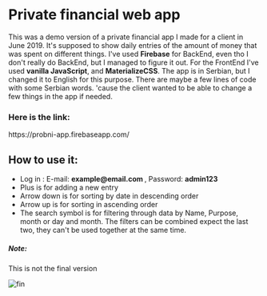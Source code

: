 <h1>Private financial web app</h1>
This was a demo version of a private financial app I made for a client in June 2019. 
It's supposed to show daily entries of the amount of money that was spent on different things.
I've used <strong>Firebase</strong> for BackEnd, even tho I don't really do BackEnd, but I managed to figure it out. For the FrontEnd I've used <strong>vanilla JavaScript</strong>, and <strong>MaterializeCSS</strong>. The app is in Serbian, but I changed it to English for this purpose. There are maybe a few lines of code with some Serbian words. 'cause the client wanted to be able to change a few things in the app if needed.</br>
<h3>Here is the link: </h3> https://probni-app.firebaseapp.com/</br>

<h2>How to use it:</h2>
<ul>
<li>Log in : E-mail: <strong>example@email.com </strong>, Password: <strong>admin123</strong></li>
<li>Plus is for adding a new entry</li>
<li>Arrow down is for sorting by date in descending order</li>
<li>Arrow up is for sorting in ascending order</li>
<li>The search symbol is for filtering through data by Name, Purpose, month or day and month. The filters can be combined expect the last two, they can't be used together at the same time.</li>
</ul>
<h5>Note:</h5> This is not the final version</br>

![fin](https://user-images.githubusercontent.com/47828314/64884547-48524100-d662-11e9-8576-6bb5d086369a.jpg)

